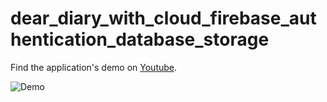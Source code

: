 # dear_diary_with_cloud_firebase_authentication_database_storage

Find the application's demo on [Youtube](https://youtu.be/K8IjSxE23rQ).

![Demo](dearDiaryWithFirebase.gif)

